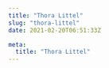 ```yaml
---
title: "Thora Littel"
slug: "thora-littel"
date: 2021-02-20T06:51:33Z

meta:
  title: "Thora Littel"
---
```


